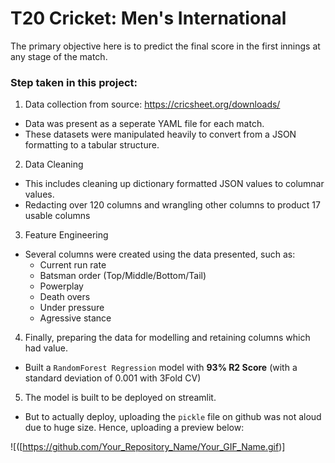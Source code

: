 # T20 Cricket: Men's International

The primary objective here is to predict the final score in the first innings at any stage of the match.

### Step taken in this project:

1. Data collection from source: https://cricsheet.org/downloads/
  - Data was present as a seperate YAML file for each match.
  - These datasets were manipulated heavily to convert from a JSON formatting to a tabular structure.

2. Data Cleaning
  - This includes cleaning up dictionary formatted JSON values to columnar values.
  - Redacting over 120 columns and wrangling other columns to product 17 usable columns

3. Feature Engineering
  - Several columns were created using the data presented, such as:
      - Current run rate
      - Batsman order (Top/Middle/Bottom/Tail)
      - Powerplay
      - Death overs
      - Under pressure
      - Agressive stance

4. Finally, preparing the data for modelling and retaining columns which had value.
  - Built a `RandomForest Regression` model with __93% R2 Score__ (with a standard deviation of 0.001 with 3Fold CV)

5. The model is built to be deployed on streamlit.
  - But to actually deploy, uploading the `pickle` file on github was not aloud due to huge size. Hence, uploading a preview below:

![([https://github.com/Your_Repository_Name/Your_GIF_Name.gif)]


